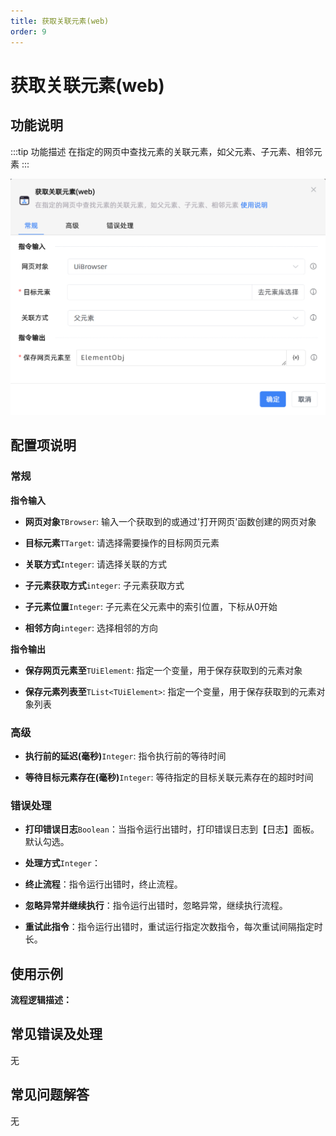 ```yaml
---
title: 获取关联元素(web)
order: 9
---
```


# 获取关联元素(web)

## 功能说明

:::tip 功能描述
在指定的网页中查找元素的关联元素，如父元素、子元素、相邻元素
:::

![获取关联元素(web)](../../../assets/获取关联元素(web)_command.png)

## 配置项说明

### 常规

**指令输入**

- **网页对象**`TBrowser`: 输入一个获取到的或通过'打开网页'函数创建的网页对象

- **目标元素**`TTarget`: 请选择需要操作的目标网页元素

- **关联方式**`Integer`: 请选择关联的方式

- **子元素获取方式**`integer`: 子元素获取方式

- **子元素位置**`Integer`: 子元素在父元素中的索引位置，下标从0开始

- **相邻方向**`integer`: 选择相邻的方向


**指令输出**

- **保存网页元素至**`TUiElement`: 指定一个变量，用于保存获取到的元素对象

- **保存元素列表至**`TList<TUiElement>`: 指定一个变量，用于保存获取到的元素对象列表

### 高级

- **执行前的延迟(毫秒)**`Integer`: 指令执行前的等待时间

- **等待目标元素存在(毫秒)**`Integer`: 等待指定的目标关联元素存在的超时时间

### 错误处理

- **打印错误日志**`Boolean`：当指令运行出错时，打印错误日志到【日志】面板。默认勾选。

- **处理方式**`Integer`：

 - **终止流程**：指令运行出错时，终止流程。

 - **忽略异常并继续执行**：指令运行出错时，忽略异常，继续执行流程。

 - **重试此指令**：指令运行出错时，重试运行指定次数指令，每次重试间隔指定时长。

## 使用示例

**流程逻辑描述：** 

## 常见错误及处理

无

## 常见问题解答

无

